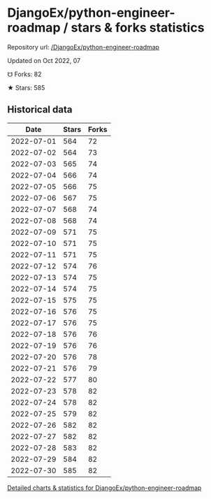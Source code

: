 # DjangoEx/python-engineer-roadmap / stars & forks statistics

Repository url: [/DjangoEx/python-engineer-roadmap](https://github.com/DjangoEx/python-engineer-roadmap)

Updated on Oct 2022, 07

☋ Forks: 82

★ Stars: 585

## Historical data
| Date | Stars | Forks |
|------|-------|-------|
| 2022-07-01 | 564 | 72 | 
| 2022-07-02 | 564 | 73 | 
| 2022-07-03 | 565 | 74 | 
| 2022-07-04 | 566 | 74 | 
| 2022-07-05 | 566 | 75 | 
| 2022-07-06 | 567 | 75 | 
| 2022-07-07 | 568 | 74 | 
| 2022-07-08 | 568 | 74 | 
| 2022-07-09 | 571 | 75 | 
| 2022-07-10 | 571 | 75 | 
| 2022-07-11 | 571 | 75 | 
| 2022-07-12 | 574 | 76 | 
| 2022-07-13 | 574 | 75 | 
| 2022-07-14 | 574 | 75 | 
| 2022-07-15 | 575 | 75 | 
| 2022-07-16 | 576 | 75 | 
| 2022-07-17 | 576 | 75 | 
| 2022-07-18 | 576 | 76 | 
| 2022-07-19 | 576 | 76 | 
| 2022-07-20 | 576 | 78 | 
| 2022-07-21 | 576 | 79 | 
| 2022-07-22 | 577 | 80 | 
| 2022-07-23 | 578 | 82 | 
| 2022-07-24 | 578 | 82 | 
| 2022-07-25 | 579 | 82 | 
| 2022-07-26 | 582 | 82 | 
| 2022-07-27 | 582 | 82 | 
| 2022-07-28 | 583 | 82 | 
| 2022-07-29 | 584 | 82 | 
| 2022-07-30 | 585 | 82 | 


[Detailed charts & statistics for DjangoEx/python-engineer-roadmap](https://reviewgithub.com/rep/DjangoEx/python-engineer-roadmap)
